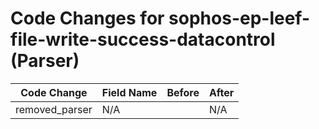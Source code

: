 # Code Changes for sophos-ep-leef-file-write-success-datacontrol (Parser)

| Code Change | Field Name | Before | After |
|-------------|------------|--------|-------|
| removed_parser | N/A |  | N/A |